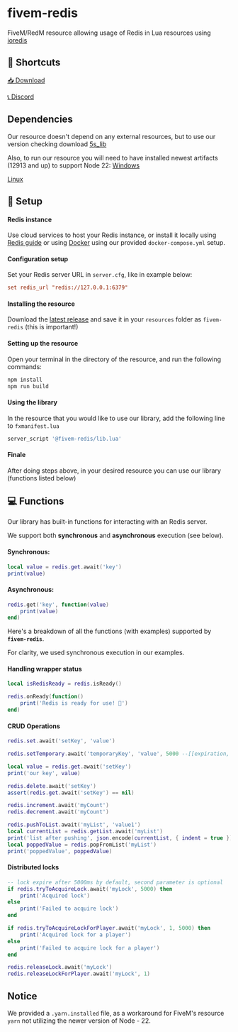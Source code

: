 # fivem-redis

FiveM/RedM resource allowing usage of Redis in Lua resources using [ioredis](https://www.npmjs.com/package/ioredis)

## 🔗 Shortcuts

[📥 Download](https://github.com/5scripts-fivem/fivem-redis/releases/latest)

[📞 Discord](https://discord.gg/5scripts)

## Dependencies
Our resource doesn't depend on any external resources, but to use our version checking download [5s_lib](https://dummy.url)

Also, to run our resource you will need to have installed newest artifacts (12913 and up) to support Node 22:
[Windows](https://runtime.fivem.net/artifacts/fivem/build_server_windows/master)

[Linux](https://runtime.fivem.net/artifacts/fivem/build_proot_linux/master)

## 📁 Setup

#### Redis instance
Use cloud services to host your Redis instance, or install it locally using [Redis guide](https://redis.io/docs/latest/operate/oss_and_stack/install/install-redis/) or using [Docker](https://www.docker.com/) using our provided `docker-compose.yml` setup.

#### Configuration setup
Set your Redis server URL in `server.cfg`, like in example below:
```cfg
set redis_url "redis://127.0.0.1:6379"
```

#### Installing the resource
Download the [latest release](https://github.com/5scripts-fivem/fivem-redis/releases/latest) and save it in your `resources` folder as `fivem-redis` (this is important!)

#### Setting up the resource
Open your terminal in the directory of the resource, and run the following commands:
```sh
npm install
npm run build
```

#### Using the library
In the resource that you would like to use our library, add the following line to `fxmanifest.lua`
```lua
server_script '@fivem-redis/lib.lua'
```

#### Finale

After doing steps above, in your desired resource you can use our library (functions listed below)

## 💻 Functions

Our library has built-in functions for interacting with an Redis server.

We support both **synchronous** and **asynchronous** execution (see below).

#### Synchronous:

```lua
local value = redis.get.await('key')
print(value)
```

#### Asynchronous:

```lua
redis.get('key', function(value) 
    print(value)
end)
```

Here's a breakdown of all the functions (with examples) supported by **`fivem-redis`**.

For clarity, we used synchronous execution in our examples.

#### Handling wrapper status
```lua
local isRedisReady = redis.isReady()

redis.onReady(function() 
    print('Redis is ready for use! 🚀')
end)
```

#### CRUD Operations
```lua
redis.set.await('setKey', 'value')

redis.setTemporary.await('temporaryKey', 'value', 5000 --[[expiration, defaults to 5000ms]])

local value = redis.get.await('setKey')
print('our key', value)

redis.delete.await('setKey')
assert(redis.get.await('setKey') == nil)

redis.increment.await('myCount')
redis.decrement.await('myCount')

redis.pushToList.await('myList', 'value1')
local currentList = redis.getList.await('myList')
print('list after pushing', json.encode(currentList, { indent = true }))
local poppedValue = redis.popFromList('myList')
print('poppedValue', poppedValue)
```

#### Distributed locks
```lua
-- lock expire after 5000ms by default, second parameter is optional
if redis.tryToAcquireLock.await('myLock', 5000) then
    print('Acquired lock')
else
    print('Failed to acquire lock')
end

if redis.tryToAcquireLockForPlayer.await('myLock', 1, 5000) then
    print('Acquired lock for a player')
else
    print('Failed to acquire lock for a player')
end

redis.releaseLock.await('myLock')
redis.releaseLockForPlayer.await('myLock', 1)
```


## Notice
We provided a `.yarn.installed` file, as a workaround for FiveM's resource `yarn` not utilizing the newer version of Node - 22.
